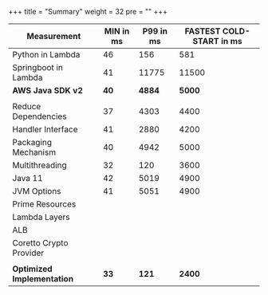 +++
title = "Summary"
weight = 32
pre = ""
+++

| Measurement                  | MIN in ms | P99 in ms | FASTEST COLD-START in ms |
|------------------------------|-----------|-----------|--------------------------|
| Python in Lambda             | 46        |   156     |   581                    |
| Springboot in Lambda         | 41        | 11775     | 11500                    |
| **AWS Java SDK v2**          | **40**    | **4884**  | **5000**                 |
|                              |           |           |                          |
| Reduce Dependencies          | 37        | 4303      | 4400                     |
| Handler Interface            | 41        | 2880      | 4200                     |
| Packaging Mechanism          | 40        | 4942      | 5000                     |
| Multithreading               | 32        |  120      | 3600                     |
| Java 11                      | 42        | 5019      | 4900                     |
| JVM Options                  | 41        | 5051      | 4900                     |
| Prime Resources              |           |           |                          |
| Lambda Layers                |           |           |                          |
| ALB                          |           |           |                          |
| Coretto Crypto Provider      |           |           |                          |
|                              |           |           |                          |
| **Optimized Implementation** | **33**    | **121**   | **2400**                 |